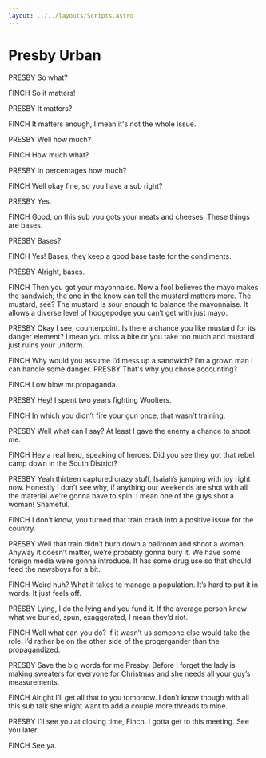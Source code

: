 ```yaml
---
layout: ../../layouts/Scripts.astro
---
```


# Presby Urban

PRESBY
So what?

FINCH
So it matters!

PRESBY
It matters?

FINCH
It matters enough, I mean it's not the whole issue.

PRESBY
Well how much?

FINCH
How much what?

PRESBY
In percentages how much? 

FINCH
Well okay fine, so you have a sub right?

PRESBY
Yes. 

FINCH
Good, on this sub you gots your meats and cheeses. These things are bases. 

PRESBY
Bases?

FINCH
Yes! Bases, they keep a good base taste for the condiments.

PRESBY
Alright, bases.

FINCH
Then you got your mayonnaise. Now a fool believes the mayo makes the sandwich; the one in the know can tell the mustard matters more. The mustard, see? The mustard is sour enough to balance the mayonnaise. It allows a diverse level of hodgepodge you can’t get with just mayo. 

PRESBY
Okay I see, counterpoint. Is there a chance you like mustard for its danger element? I mean you miss a bite or you take too much and mustard just ruins your uniform.

FINCH
Why would you assume I’d mess up a sandwich? I’m a grown man I can handle some danger.
PRESBY
That's why you chose accounting?

FINCH
Low blow mr.propaganda. 

PRESBY
Hey! I spent two years fighting Woolters.

FINCH
In which you didn’t fire your gun once, that wasn’t training. 

PRESBY
Well what can I say? At least I gave the enemy a chance to shoot me.

FINCH
Hey a real hero, speaking of heroes. Did you see they got that rebel camp down in the South District? 

PRESBY
Yeah thirteen captured crazy stuff, Isaiah’s jumping with joy right now. Honestly I don’t see why, if anything our weekends are shot with all the material we're gonna have to spin. I mean one of the guys shot a woman! Shameful.

FINCH
I don’t know, you turned that train crash into a positive issue for the country.

PRESBY
Well that train didn’t burn down a ballroom and shoot a woman. Anyway it doesn’t matter, we’re probably gonna bury it. We have some foreign media we’re gonna introduce. It has some drug use so that should feed the newsboys for a bit.

FINCH
Weird huh? What it takes to manage a population. It’s hard to put it in words. It just feels off.

PRESBY
Lying, I do the lying and you fund it. If the average person knew what we buried, spun, exaggerated, I mean they’d riot. 

FINCH
Well what can you do? If it wasn’t us someone else would take the role. I’d rather be on the other side of the progergander than the propagandized.

PRESBY
Save the big words for me Presby. Before I forget the lady is making sweaters for everyone for Christmas and she needs all your guy’s measurements.

FINCH
Alright I’ll get all that to you tomorrow. I don’t know though with all this sub talk she might want to add a couple more threads to mine.

PRESBY
I’ll see you at closing time, Finch. I gotta get to this meeting. 
See you later.

FINCH
See ya.